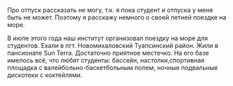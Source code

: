 Про отпуск рассказать не могу, т.к. я пока студент и отпуска у меня быть не может.
Поэтому я расскажу немного о своей летней поездке на море.

В июле этого года наш институт организовал поездку на море для студентов. 
Ехали в пгт. Новомихаловский Туапсинский район. 
Жили в пансионате Sun Terra. Достаточно приятное местечко.
На его базе имелось всё, что любят студенты: бассейн, настолки,спортивная площадка с валейбольно-баскетбольным полем, ночные подвальные дискотеки с коктейлями.
